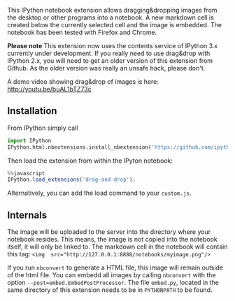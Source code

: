 This IPython notebook extension allows dragging&dropping images from the desktop or other programs into a notebook. A new markdown cell is created below the currently selected cell and the image is embedded.
The notebook has been tested with Firefox and Chrome.

**Please note**
This extension now uses the contents service of IPython 3.x currently under development. If you really need to use drag&drop with IPython 2.x, you will need to get an older version of this extension from Github.
As the older version was really an unsafe hack, please don't.


A demo video showing drag&drop of images is here:
http://youtu.be/buAL1bTZ73c

## Installation
From IPython simply call
```python
import IPython
IPython.html.nbextensions.install_nbextension('https://github.com/ipython-contrib/IPython-notebook-extensions/raw/master/usability/dragdrop/drag-and-drop.js')
```

Then load the extension from within the IPyton notebook:
```javascript
%%javascript
IPython.load_extensions('drag-and-drop');
```
Alternatively, you can add the load command to your `custom.js`.

## Internals
The image will be uploaded to the server into the directory where your notebook resides. This means, the image is not copied into the notebook itself, it will only be linked to. The markdown cell in the notebook will contain this tag:
`<img  src="http://127.0.0.1:8888/notebooks/myimage.png"/>`

If you run `nbconvert` to generate a HTML file, this image will remain outside of the html file. You can embedd all images by calling `nbconvert` with the option `--post=embed.EmbedPostProcessor`. The file `embed.py`, located in the same directory of this extension needs to be in `PYTHONPATH` to be found.